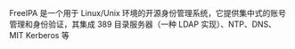 FreeIPA 是一个用于 Linux/Unix 环境的开源身份管理系统，它提供集中式的账号管理和身份验证，其集成 389 目录服务器（一种 LDAP 实现）、NTP、DNS、MIT Kerberos 等
